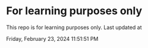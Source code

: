 # For learning purposes only
This repo is for learning purposes only.
Last updated at

Friday, February 23, 2024 11:51:51 PM


